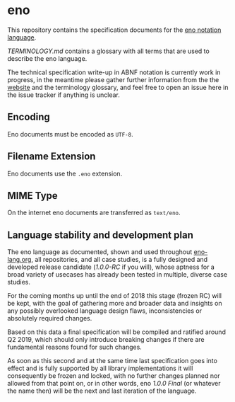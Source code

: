 # eno

This repository contains the specification documents for the [eno notation
language](https://eno-lang.org).

*TERMINOLOGY.md* contains a glossary with all terms that are used to describe
the eno language.

The technical specification write-up in ABNF notation is currently work in
progress, in the meantime please gather further information from the the
[website](https://eno-lang.org) and the terminology glossary, and feel free to
open an issue here in the issue tracker if anything is unclear.

## Encoding

Eno documents must be encoded as `UTF-8`.

## Filename Extension

Eno documents use the `.eno` extension.

## MIME Type

On the internet eno documents are transferred as `text/eno`.

## Language stability and development plan

The eno language as documented, shown and used throughout [eno-lang.org](https://eno-lang.org), all repositories, and all case studies,
is a fully designed and developed release candidate (*1.0.0-RC* if you will), whose aptness for a
broad variety of usecases has already been tested in multiple, diverse case studies.

For the coming months up until the end of 2018 this stage (frozen RC) will be
kept, with the goal of gathering more and broader data and insights on any
possibly overlooked language design flaws, inconsistencies or absolutely
required changes.

Based on this data a final specification will be compiled and ratified around Q2
2019, which should only introduce breaking changes if there are fundamental
reasons found for such changes.

As soon as this second and at the same time last specification goes into effect
and is fully supported by all library implementations it will consequently be
frozen and locked, with no further changes planned nor allowed from that point
on, or in other words, eno *1.0.0 Final* (or whatever the name then) will be the next and last iteration
of the language.
